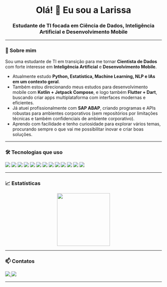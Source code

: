 <h1 align="center">Olá! 👋 Eu sou a Larissa</h1>
<h3 align="center">Estudante de TI focada em Ciência de Dados, Inteligência Artificial e Desenvolvimento Mobile</h3>

---

### 📍 Sobre mim

Sou uma estudante de TI em transição para me tornar **Cientista de Dados** com forte interesse em **Inteligência Artificial** e **Desenvolvimento Mobile**.

- Atualmente estudo **Python, Estatística, Machine Learning, NLP e IAs em um contexto geral**.
- Também estou direcionando meus estudos para desenvolvimento mobile com **Kotlin + Jetpack Compose**, e logo também **Flutter + Dart**, buscando criar apps multiplataforma com interfaces modernas e eficientes.
- Já atuei profissionalmente com **SAP ABAP**, criando programas e APIs robustas para ambientes corporativos (sem repositórios por limitações técnicas e também confidenciais de ambiente corporativo).
- Aprendo com facilidade e tenho curiosidade para explorar vários temas, procurando sempre o que vai me possibilitar inovar e criar boas soluções.

---

### 🛠️ Tecnologias que uso

<div>
  <img src="https://img.shields.io/badge/Python-14354C?style=for-the-badge&logo=python&logoColor=white">
  <img src="https://img.shields.io/badge/Kotlin-7F52FF?style=for-the-badge&logo=kotlin&logoColor=white">
  <img src="https://img.shields.io/badge/Dart-0175C2?style=for-the-badge&logo=dart&logoColor=white">
  <img src="https://img.shields.io/badge/Flutter-02569B?style=for-the-badge&logo=flutter&logoColor=white">
  <img src="https://img.shields.io/badge/Java-B22222?style=for-the-badge&logo=openjdk&logoColor=white">
  <img src="https://img.shields.io/badge/PostgreSQL-316192?style=for-the-badge&logo=postgresql&logoColor=white">
  <img src="https://img.shields.io/badge/Node.js-43853D?style=for-the-badge&logo=node.js&logoColor=white">
  <img src="https://img.shields.io/badge/SAP-0FAAFF?style=for-the-badge&logo=sap&logoColor=white">
  <img src="https://img.shields.io/badge/ABAP-009999?style=for-the-badge&logo=abap&logoColor=white">
  <img src="https://img.shields.io/badge/Artificial_Intelligence-6A1B9A?style=for-the-badge&logo=ai&logoColor=white">
  <img src="https://img.shields.io/badge/Machine_Learning-00C853?style=for-the-badge&logo=scikit-learn&logoColor=white">
  <img src="https://img.shields.io/badge/Pandas-150458?style=for-the-badge&logo=pandas&logoColor=white">
  <img src="https://img.shields.io/badge/Scikit--learn-3C3C3C?style=for-the-badge&logo=scikit-learn&logoColor=white">
</div>

---

### 📈 Estatísticas

<div align="center">
  <img height="170em" src="https://github-readme-stats-eight-theta.vercel.app/api?username=larissamacb&show_icons=true&theme=tokyonight&include_all_commits=true&count_private=true"/>
</div>

---

### 📫 Contatos

<div>
  <a href="https://www.linkedin.com/in/larissa-maciel-0313122a0/" target="_blank">
    <img src="https://img.shields.io/badge/LinkedIn-0077B5?style=for-the-badge&logo=linkedin&logoColor=white">
  </a>
  <a href="mailto:larissabmac@gmail.com" target="_blank">
    <img src="https://img.shields.io/badge/Gmail-D14836?style=for-the-badge&logo=gmail&logoColor=white">
  </a>
</div>

---
